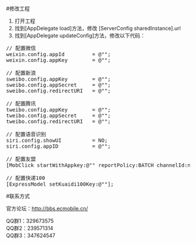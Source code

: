 #修改工程

1. 打开工程
2. 找到[AppDelegate load]方法，修改 [ServerConfig sharedInstance].url
3. 找到[AppDelegate updateConfig]方法，修改以下代码：

<pre>
// 配置微信
weixin.config.appId			= @"<Your information>";
weixin.config.appKey		= @"<Your information>";

// 配置新浪
sweibo.config.appKey		= @"<Your information>";
sweibo.config.appSecret		= @"<Your information>";
sweibo.config.redirectURI	= @"<Your information>";

// 配置腾讯
tweibo.config.appKey		= @"<Your information>";
tweibo.config.appSecret		= @"<Your information>";
tweibo.config.redirectURI	= @"<Your information>";

// 配置语音识别
siri.config.showUI			= NO;
siri.config.appID			= @"<Your iflyKey>";

// 配置友盟
[MobClick startWithAppkey:@"<Your umengKey>" reportPolicy:BATCH channelId:nil];

// 配置快递100
[ExpressModel setKuaidi100Key:@"<Your kuaidi100Key>"];
</pre>

#联系方式

官方论坛：http://bbs.ecmobile.cn/    

QQ群1：329673575    
QQ群2：239571314    
QQ群3：347624547    